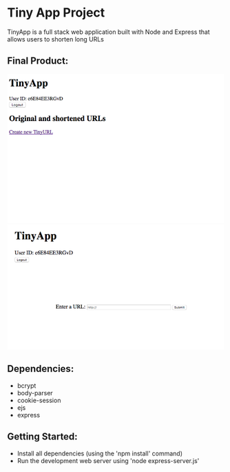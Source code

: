 # Tiny App Project

TinyApp is a full stack web application built with Node and Express that allows users to shorten long URLs


## Final Product:

!["Screenshot of URLs page"](https://github.com/arsalan-menhaj/TinyApp/blob/master/docs/urls-page.png)
!["Screenshot of New-URL page"](https://github.com/arsalan-menhaj/TinyApp/blob/master/docs/new-url-page.png)


## Dependencies:

 - bcrypt
 - body-parser
 - cookie-session
 - ejs
 - express


## Getting Started:

 - Install all dependencies (using the 'npm install' command)
 - Run the development web server using 'node express-server.js'

